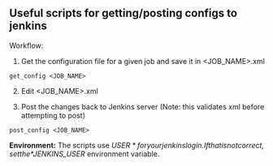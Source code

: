 Useful scripts for getting/posting configs to jenkins
--------------------

Workflow:

1) Get the configuration file for a given job and save it in <JOB_NAME>.xml
```
get_config <JOB_NAME>
```

2) Edit \<JOB_NAME\>.xml

3) Post the changes back to Jenkins server (Note: this validates xml before attempting to post)
```
post_config <JOB_NAME>
```

**Environment:**
The scripts use *$USER* for your jenkins login.  If that is not correct, set the *$JENKINS_USER* environment variable.
